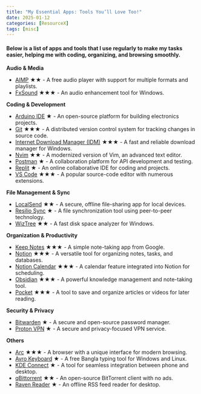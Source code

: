```yaml
---
title: "My Essential Apps: Tools You’ll Love Too!"
date: 2025-01-12
categories: [ResourceX]
tags: [misc]
---
```

#### Below is a list of apps and tools that I use regularly to make my tasks easier, helping me with coding, organizing, and browsing smoothly.

**Audio & Media**  

- [AIMP](https://www.aimp.ru/) ★★ - A free audio player with support for multiple formats and playlists.  
- [FxSound](https://www.fxsound.com/) ★★★ - An audio enhancement tool for Windows.  

**Coding & Development**  

- [Arduino IDE](https://www.arduino.cc/) ★ - An open-source platform for building electronics projects.  
- [Git](https://git-scm.com/) ★★★ - A distributed version control system for tracking changes in source code.  
- [Internet Download Manager (IDM)](https://www.internetdownloadmanager.com/) ★★★ - A fast and reliable download manager for Windows.  
- [Nvim](https://neovim.io/) ★★ - A modernized version of Vim, an advanced text editor.  
- [Postman](https://www.postman.com/) ★ - A collaboration platform for API development and testing.  
- [Replit](https://replit.com/) ★ - An online collaborative IDE for coding and projects.  
- [VS Code](https://code.visualstudio.com/) ★★★ - A popular source-code editor with numerous extensions.  

**File Management & Sync**  

- [LocalSend](https://localsend.org/) ★★ - A secure, offline file-sharing app for local devices.  
- [Resilio Sync](https://www.resilio.com/) ★ - A file synchronization tool using peer-to-peer technology.  
- [WizTree](https://diskanalyzer.com/) ★★ - A fast disk space analyzer for Windows.  

**Organization & Productivity**  

- [Keep Notes](https://keep.google.com/) ★★★ - A simple note-taking app from Google.  
- [Notion](https://www.notion.so/) ★★★ - A versatile tool for organizing notes, tasks, and databases.  
- [Notion Calendar](https://calendar.notion.so/) ★★★ - A calendar feature integrated into Notion for scheduling.  
- [Obsidian](https://obsidian.md/) ★★★ - A powerful knowledge management and note-taking tool.  
- [Pocket](https://getpocket.com/home) ★★★ - A tool to save and organize articles or videos for later reading.  

**Security & Privacy**  

- [Bitwarden](https://bitwarden.com/) ★ - A secure and open-source password manager.  
- [Proton VPN](https://protonvpn.com/) ★ - A secure and privacy-focused VPN service.  

**Others**  

- [Arc](https://arc.net/) ★★★ - A browser with a unique interface for modern browsing.  
- [Avro Keyboard](https://www.omicronlab.com/) ★ - A free Bangla typing tool for Windows and Linux.  
- [KDE Connect](https://kdeconnect.kde.org/) ★ - A tool for seamless integration between phone and desktop.  
- [qBittorrent](https://www.qbittorrent.org/) ★★ - An open-source BitTorrent client with no ads.  
- [Raven Reader](https://ravenreader.app/) ★ - An offline RSS feed reader for desktop.